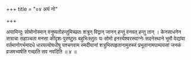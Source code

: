 +++
title = "०४ अयं नो"

+++

अयामिन्दुः सोमोनोस्मान् वनुष्यतोहन्तुमिच्छतः शत्रून् विद्वान् जानन् हन्तुं वनवत् हन्तु तान् । केनसाधनेन सत्राचा सहाञ्चता मनसा कीदृशः पुरुष्टुतः बहुभिःस्तुतः यः सोमो इनस्येश्वरस्याग्नेः सदनेस्थाने भूमौ वेद्यांवा वर्तमानोगर्भमादधे धारयत्योषधीषु यश्चगवाम स्मदीयानां शत्रुभिरपहृतानामुरुब्जं प्रभूतानामपाम्पयसां जनकं व्रजमभ्यर्षति गच्छति सव नवदिति ॥ ४ ॥